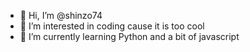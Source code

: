 - 👋 Hi, I’m @shinzo74
- 👀 I’m interested in coding cause it is too cool
- 🌱 I’m currently learning Python and a bit of javascript

<!---
shinzo74/shinzo74 is a ✨ special ✨ repository because its `README.md` (this file) appears on your GitHub profile.
You can click the Preview link to take a look at your changes.
--->

